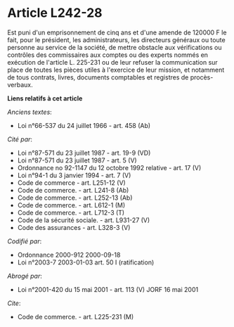 # Article L242-28

Est puni d'un emprisonnement de cinq ans et d'une amende de 120000 F le fait, pour le président, les administrateurs, les
directeurs généraux ou toute personne au service de la société, de mettre obstacle aux vérifications ou contrôles des
commissaires aux comptes ou des experts nommés en exécution de l'article L. 225-231 ou de leur refuser la communication sur
place de toutes les pièces utiles à l'exercice de leur mission, et notamment de tous contrats, livres, documents comptables
et registres de procès-verbaux.

**Liens relatifs à cet article**

_Anciens textes_:

  - Loi n°66-537 du 24 juillet 1966 - art. 458 (Ab)

_Cité par_:

  - Loi n°87-571 du 23 juillet 1987 - art. 19-9 (VD)
  - Loi n°87-571 du 23 juillet 1987 - art. 5 (V)
  - Ordonnance no 92-1147 du 12 octobre 1992 relative  - art. 17 (V)
  - Loi n°94-1 du 3 janvier 1994 - art. 7 (V)
  - Code de commerce - art. L251-12 (V)
  - Code de commerce. - art. L241-8 (Ab)
  - Code de commerce. - art. L252-13 (Ab)
  - Code de commerce. - art. L612-1 (M)
  - Code de commerce. - art. L712-3 (T)
  - Code de la sécurité sociale. - art. L931-27 (V)
  - Code des assurances - art. L328-3 (V)

_Codifié par_:

  - Ordonnance 2000-912 2000-09-18
  - Loi n°2003-7 2003-01-03 art. 50 I (ratification)

_Abrogé par_:

  - Loi n°2001-420 du 15 mai 2001 - art. 113 (V) JORF 16 mai 2001

_Cite_:

  - Code de commerce. - art. L225-231 (M)
